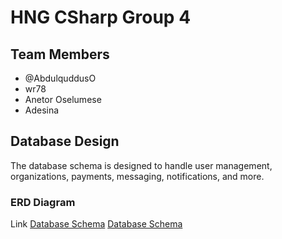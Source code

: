 # HNG CSharp Group 4

## Team Members
- @AbdulquddusO
- wr78
- Anetor Oselumese
- Adesina


## Database Design
The database schema is designed to handle user management, organizations, payments, messaging, notifications, and more.

### ERD Diagram
Link [Database Schema](https://dbdiagram.io/d/Table-669260279939893daed48c74)
[Database Schema](https://dbdiagram.io/d/Table-669260279939893daed48c74)
